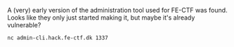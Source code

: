 A (very) early version of the administration tool used for FE-CTF was found.
Looks like they only just started making it, but maybe it's already vulnerable?

```
nc admin-cli.hack.fe-ctf.dk 1337
```
